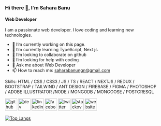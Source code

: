 ### Hi there 👋, I'm Sahara Banu
#### Web Developer

I am a passionate web developer. I love coding and learning new technologies.



- 🔭 I’m currently working on this page. 
- 🌱 I’m currently learning TypeScript, Next js 
- 👯 I’m looking to collaborate on github 
- 🤔 I’m looking for help with coding 
- 💬 Ask me about Web Developer 
- 📫 How to reach me: saharabanungn@gmail.com 


Skills: HTML / CSS / CSS3 / JS / TS / REACT / NEXTJS / REDUX / BOOTSTRAP / TAILWIND / ANT DESIGN / FIREBASE / FIGMA / PHOTOSHOP / ADOBE ILLUSTRATOR /NODE / MONGODB / MONGOOSE / POSTGRESQL

[<img src='https://cdn.jsdelivr.net/npm/simple-icons@3.0.1/icons/github.svg' alt='github' height='40'>](https://github.com/saharabanu)  [<img src='https://cdn.jsdelivr.net/npm/simple-icons@3.0.1/icons/dev-dot-to.svg' alt='dev' height='40'>](https://dev.to/saharabanu)  [<img src='https://cdn.jsdelivr.net/npm/simple-icons@3.0.1/icons/linkedin.svg' alt='linkedin' height='40'>](https://www.linkedin.com/in/saharabanu/)  [<img src='https://cdn.jsdelivr.net/npm/simple-icons@3.0.1/icons/facebook.svg' alt='facebook' height='40'>](https://www.facebook.com/sahara.banu.796)  [<img src='https://cdn.jsdelivr.net/npm/simple-icons@3.0.1/icons/twitter.svg' alt='twitter' height='40'>](https://twitter.com/saharabanu)  [<img src='https://cdn.jsdelivr.net/npm/simple-icons@3.0.1/icons/stackoverflow.svg' alt='stackoverflow' height='40'>](https://stackoverflow.com/users/16838379/sahara-banu)  [<img src='https://cdn.jsdelivr.net/npm/simple-icons@3.0.1/icons/icloud.svg' alt='website' height='40'>](https://saharabanu.netlify.app/)  

[![Top Langs](https://github-readme-stats.vercel.app/api/top-langs/?username=saharabanu)](https://github.com/anuraghazra/github-readme-stats)

